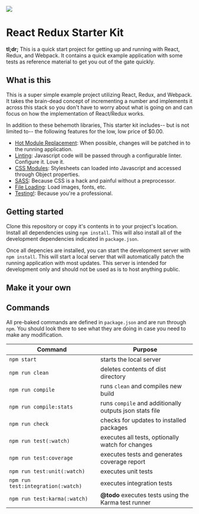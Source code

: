![](https://bitbucket.aliph.com/projects/TDT/repos/react-redux-kit/browse/src/static/favicon/apple-touch-icon-120x120.png?at=refs%2Fheads%2Fmaster&raw)

# React Redux Starter Kit

__tl;dr;__ This is a quick start project for getting up and running with React, Redux, and Webpack. It contains a quick example application with some tests as reference material to get you out of the gate quickly.

## What is this

This is a super simple example project utilizing React, Redux, and Webpack.
It takes the brain-dead concept of incrementing a number and implements it across
this stack so you don't have to worry about what is going on and can focus on
how the implementation of React/Redux works.

In addition to these behemoth libraries, This starter kit includes-- but is not limited to-- the following features for the low, low price of $0.00.

* [Hot Module Replacement](https://webpack.github.io/docs/hot-module-replacement.html): When possible, changes will be patched in to the running application.
* [Linting](http://eslint.org/): Javascript code will be passed through a configurable linter. Configure it. Love it.
* [CSS Modules](https://github.com/css-modules/css-modules): Stylesheets can loaded into Javascript and accessed through Object properties.
* [SASS](https://github.com/jtangelder/sass-loader): Because CSS is a hack and painful without a preprocessor.
* [File Loading](https://github.com/webpack/file-loader): Load images, fonts, etc.
* [Testing!](https://mochajs.org/): Because you're a professional.


## Getting started

Clone this repository or copy it's contents in to your project's location. Install all dependencies using `npm install`. 
This will also install all of the development dependencies indicated in `package.json`.

Once all depencies are installed, you can start the development server with `npm install`.
This will start a local server that will automatically patch the running application with most updates.
This server is intended for development only and should not be used as is to host anything public.

## Make it your own


## Commands

All pre-baked commands are defined in `package.json` and are run through `npm`. You should look there to see what they are doing in case you need to make any modification.


| Command                            | Purpose                 |
|------------------------------------|-------------------------|
| `npm start`                        | starts the local server |
| `npm run clean`                    | deletes contents of dist directory |
| `npm run compile`                  | runs `clean` and compiles new build |
| `npm run compile:stats`            | runs `compile` and additionally outputs json stats file |
| `npm run check`                    | checks for updates to installed packages |
| `npm run test(:watch)`             | executes all tests, optionally watch for changes |
| `npm run test:coverage`            | executes tests and generates coverage report |
| `npm run test:unit(:watch)`        | executes unit tests |
| `npm run test:integration(:watch)` | executes integration tests |
| `npm run test:karma(:watch)`       | __@todo__ executes tests using the Karma test runner

